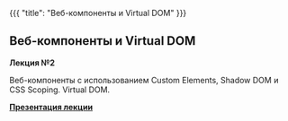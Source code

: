 {{{
	"title": "Веб-компоненты и Virtual DOM"
}}}

## Веб-компоненты и Virtual DOM
__Лекция №2__

Веб-компоненты с использованием Custom Elements, Shadow DOM и CSS Scoping. Virtual DOM.

__[Презентация лекции](/slides/s10)__
